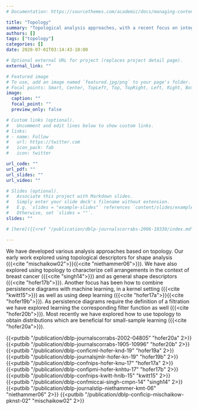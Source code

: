 ```yaml
---
# Documentation: https://sourcethemes.com/academic/docs/managing-content/

title: "Topology"
summary: "Topological analysis approaches, with a recent focus on integrating deep learning with topology."
authors: []
tags: ["topology"]
categories: []
date: 2020-07-01T03:14:43-10:00

# Optional external URL for project (replaces project detail page).
external_link: ""

# Featured image
# To use, add an image named `featured.jpg/png` to your page's folder.
# Focal points: Smart, Center, TopLeft, Top, TopRight, Left, Right, BottomLeft, Bottom, BottomRight.
image:
  caption: ""
  focal_point: ""
  preview_only: false

# Custom links (optional).
#   Uncomment and edit lines below to show custom links.
# links:
# - name: Follow
#   url: https://twitter.com
#   icon_pack: fab
#   icon: twitter

url_code: ""
url_pdf: ""
url_slides: ""
url_video: ""

# Slides (optional).
#   Associate this project with Markdown slides.
#   Simply enter your slide deck's filename without extension.
#   E.g. `slides = "example-slides"` references `content/slides/example-slides.md`.
#   Otherwise, set `slides = ""`.
slides: ""

# [here]({{<ref "/publication/dblp-journalscorrabs-2006-10330/index.md" >}})

---
```


We have developed various analysis approaches based on topology. Our early work explored using topological descriptors for shape analysis ({{<cite "mischaikow02">}}{{<cite "niethammer06">}}). We have also explored using topology to characterize cell arrangements in the context of breast cancer ({{<cite "singh14">}}) and as general shape descriptors ({{<cite "hofer17b">}}). Another focus has been how to combine persistence diagrams with machine learning, in a kernel setting ({{<cite "kwitt15">}}) as well as using deep learning ({{<cite "hofer17a">}}{{<cite "hofer19b">}}). As persistence diagrams require the definition of a filtration we have explored learning the corresponding filter function as well ({{<cite "hofer20b">}}). Most recently we have explored how to use topology to obtain distributions which are beneficial for small-sample learning ({{<cite "hofer20a">}}).

{{<putbib "/publication/dblp-journalscorrabs-2002-04805" "hofer20a" 2>}}
{{<putbib "/publication/dblp-journalscorrabs-1905-10996" "hofer20b" 2>}}
{{<putbib "/publication/dblp-conficml-hofer-knd-19" "hofer19a" 2>}}
{{<putbib "/publication/dblp-journalsjmlr-hofer-kn-19" "hofer19b" 2>}}
{{<putbib "/publication/dblp-confnips-hofer-knu-17" "hofer17a" 2>}}
{{<putbib "/publication/dblp-confipmi-hofer-knhtu-17" "hofer17b" 2>}}
{{<putbib "/publication/dblp-confnips-kwitt-hnlb-15" "kwitt15" 2>}}
{{<putbib "/publication/dblp-confmiccai-singh-cmpn-14" "singh14" 2>}}
{{<putbib "/publication/dblp-journalstip-niethammer-kmt-06" "niethammer06" 2>}}
{{<putbib "/publication/dblp-conficip-mischaikow-pknst-02" "mischaikow02" 2>}}






